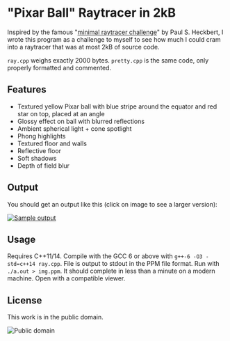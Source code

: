 "Pixar Ball" Raytracer in 2kB
=============================

Inspired by the famous "[minimal raytracer challenge][1]" by Paul S. Heckbert, I wrote this program as a challenge to myself to see how much I could cram into a raytracer that was at most 2kB of source code.

`ray.cpp` weighs exactly 2000 bytes. `pretty.cpp` is the same code, only properly formatted and commented.

Features
--------
* Textured yellow Pixar ball with blue stripe around the equator and red star on top, placed at an angle
* Glossy effect on ball with blurred reflections
* Ambient spherical light + cone spotlight
* Phong highlights
* Textured floor and walls
* Reflective floor
* Soft shadows
* Depth of field blur

Output
------
You should get an output like this (click on image to see a larger version):

[![Sample output](http://img.pixady.com/2017/02/467698_hdthumb.png)](http://img.pixady.com/2017/02/686553_hd.png)

Usage
-----
Requires C++11/14. Compile with the GCC 6 or above with `g++-6 -O3 -std=c++14 ray.cpp`. File is output to stdout in the PPM file format. Run with `./a.out > img.ppm`. It should complete in less than a minute on a modern machine. Open with a compatible viewer.

License
------
This work is in the public domain.

![Public domain](https://i.creativecommons.org/p/mark/1.0/88x31.png)

[1]: https://books.google.ca/books?id=CCqzMm_-WucC&pg=PA375&lpg=PA375&dq=%22A+Minimal+Ray+Tracer%22&source=bl&ots=msmz42NHge&sig=rYEdHlY0zC2Sk_aPaZhzjMhyfj8&hl=en&sa=X&ei=2NQ8Utb2I-ae2gWHn4GYAg#v=onepage&q=%22A%20Minimal%20Ray%20Tracer%22&f=false
